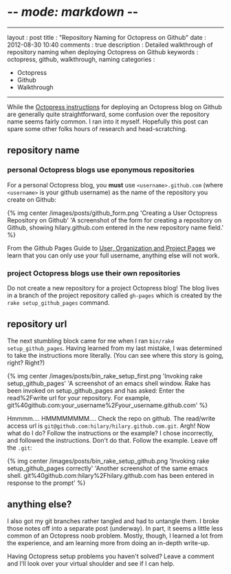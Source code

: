 # -*- mode: markdown -*-
---
layout      : post
title       : "Repository Naming for Octopress on Github"
date        : 2012-08-30 10:40
comments    : true
description : Detailed walkthrough of repository naming when deploying Octopress on Github
keywords    : octopress, github, walkthrough, naming
categories  : 
- Octopress
- Github
- Walkthrough
---

While the [Octopress instructions][1] for deploying an
Octopress blog on Github are generally quite straightforward,
some confusion over the repository name seems fairly common.
I ran into it myself. Hopefully this post can spare some
other folks hours of research and head-scratching.<!--more-->

## repository name

### personal Octopress blogs use eponymous repositories

For a personal Octopress blog, you **must** use
`<username>.github.com` (where `<username>` is your github username)
as the name of the repository you create on Github:

{% img center /images/posts/github_form.png 'Creating a User Octopress Repository on Github' 'A screenshot of the form for creating a repository on Github, showing hilary.github.com entered in the new repository name field.' %}

From the Github Pages Guide to [User, Organization and Project Pages][2] we
learn that you can only use your full username, anything else will not work.

### project Octopress blogs use their own repositories

Do not create a new repository for a project Octopress blog! The blog
lives in a branch of the project repository called `gh-pages` which is
created by the `rake setup_github_pages` command.

## repository url

The next stumbling block came for me when I ran `bin/rake setup_github_pages`.
Having learned from my last mistake, I was determined to take the instructions
more literally. (You can see where this story is going, right? Right?) 

{% img center /images/posts/bin_rake_setup_first.png 'Invoking rake setup_github_pages' 'A screenshot of an emacs shell window. Rake has been invoked on setup_github_pages and has asked: Enter the read%2Fwrite url for your repository. For example, git%40github.com:your_username%2Fyour_username.github.com' %}

Hmmmm.... HMMMMMMMM.... Check the repo on github. The read/write access url
is `git@github.com:hilary/hilary.github.com.git`. Argh! Now what do I do?
Follow the instructions or the example? I chose incorrectly, and followed
the instructions. Don't do that. Follow the example. Leave off the `.git`:

{% img center /images/posts/bin_rake_setup_github.png 'Invoking rake setup_github_pages correctly' 'Another screenshot of the same emacs shell. git%40github.com:hilary%2Fhilary.github.com has been entered in response to the prompt' %}

## anything else?

I also got my git branches rather tangled and had to untangle them. I
broke those notes off into a separate post (underway). In part, it
seems a little less common of an Octopress noob problem. Mostly,
though, I learned a lot from the experience, and am learning more from
doing an in-depth write-up.

Having Octopress setup problems you haven't solved? Leave a comment and I'll
look over your virtual shoulder and see if I can help.

  [1]: http://octopress.org/docs/deploying/github/
  [2]: https://help.github.com/articles/user-organization-and-project-pages
